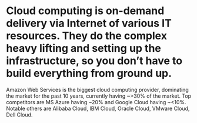 # Cloud computing is on-demand delivery via Internet of various IT resources. They do the complex heavy lifting and setting up the infrastructure, so you don’t have to build everything from ground up.
Amazon Web Services is the biggest cloud computing provider, dominating the market for the past 10 years, currently having ~>30% of the market. Top competitors are MS Azure having ~20% and Google Cloud having ~<10%. Notable others are Alibaba Cloud, IBM Cloud, Oracle Cloud, VMware Cloud, Dell Cloud.

